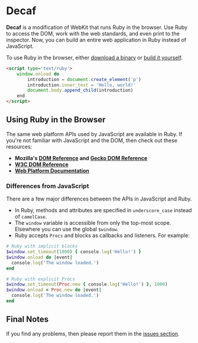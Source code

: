 # Decaf

**Decaf** is a modification of WebKit that runs Ruby in the browser. Use Ruby to access the DOM, work with the web standards, and even print to the inspector. Now, you can build an entire web application in Ruby instead of JavaScript.

To use Ruby in the browser, either [download a binary](http://trydecaf.org) or [build it yourself](http://www.webkit.org/building/build.html).

```html
<script type='text/ruby'>
    window.onload do
        introduction = document.create_element('p')
        introduction.inner_text = 'Hello, world!'
        document.body.append_child(introduction)
    end
</script>
```

## Using Ruby in the Browser

The same web platform APIs used by JavaScript are available in Ruby. If you're not familiar with JavaScript and the DOM, then check out these resources:

- __Mozilla's [DOM Reference](https://developer.mozilla.org/en-US/docs/DOM) and [Gecko DOM Reference](https://developer.mozilla.org/en-US/docs/Gecko_DOM_Reference)__
- __[W3C DOM Reference](http://www.w3.org/TR/domcore)__
- __[Web Platform Documentation](http://www.webplatform.org)__

### Differences from JavaScript

There are a few major differences between the APIs in JavaScript and Ruby.

- In Ruby, methods and attributes are specified in `underscore_case` instead of `camelCase`.
- The `window` variable is accessible from only the top-most scope. Elsewhere you can use the global `$window`.
- Ruby accepts `Procs` and blocks as callbacks and listeners. For example:

```ruby
# Ruby with implicit blocks
$window.set_timeout(1000) { console.log('Hello!') }
$window.onload do |event|
  console.log('The window loaded.')
end

# Ruby with explicit Procs
$window.set_timeout(Proc.new { console.log('Hello!') }, 1000)
$window.onload = Proc.new do |event|
  console.log('The window loaded.')
end
```

## Final Notes

If you find any problems, then please report them in the [issues section](https://github.com/timahoney/decaf/issues).



